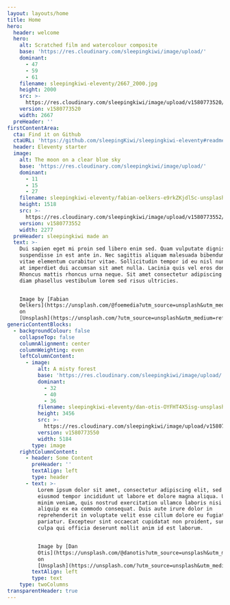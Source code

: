 ```yaml
---
layout: layouts/home
title: Home
hero:
  header: welcome
  hero:
    alt: Scratched film and watercolour composite
    base: 'https://res.cloudinary.com/sleepingkiwi/image/upload/'
    dominant:
      - 47
      - 59
      - 61
    filename: sleepingkiwi-eleventy/2667_2000.jpg
    height: 2000
    src: >-
      https://res.cloudinary.com/sleepingkiwi/image/upload/v1580773520/sleepingkiwi-eleventy/2667_2000.jpg
    version: v1580773520
    width: 2667
  preHeader: ''
firstContentArea:
  cta: Find it on Github
  ctaURL: 'https://github.com/sleepingKiwi/sleepingkiwi-eleventy#readme'
  header: Eleventy starter
  image:
    alt: The moon on a clear blue sky
    base: 'https://res.cloudinary.com/sleepingkiwi/image/upload/'
    dominant:
      - 11
      - 15
      - 27
    filename: sleepingkiwi-eleventy/fabian-oelkers-e9rkZKjdlSc-unsplash.jpg
    height: 1518
    src: >-
      https://res.cloudinary.com/sleepingkiwi/image/upload/v1580773552/sleepingkiwi-eleventy/fabian-oelkers-e9rkZKjdlSc-unsplash.jpg
    version: v1580773552
    width: 2277
  preHeader: sleepingkiwi made an
  text: >-
    Dui sapien eget mi proin sed libero enim sed. Quam vulputate dignissim
    suspendisse in est ante in. Nec sagittis aliquam malesuada bibendum arcu
    vitae elementum curabitur vitae. Sollicitudin tempor id eu nisl nunc. Elit
    at imperdiet dui accumsan sit amet nulla. Lacinia quis vel eros donec.
    Rhoncus mattis rhoncus urna neque. Sit amet consectetur adipiscing elit. Non
    diam phasellus vestibulum lorem sed risus ultricies.


    Image by [Fabian
    Oelkers](https://unsplash.com/@foemedia?utm_source=unsplash&utm_medium=referral&utm_content=creditCopyText)
    on
    [Unsplash](https://unsplash.com/?utm_source=unsplash&utm_medium=referral&utm_content=creditCopyText)
genericContentBlocks:
  - backgroundColour: false
    collapseTop: false
    columnAlignment: center
    columnWeighting: even
    leftColumnContent:
      - image:
          alt: A misty forest
          base: 'https://res.cloudinary.com/sleepingkiwi/image/upload/'
          dominant:
            - 32
            - 40
            - 36
          filename: sleepingkiwi-eleventy/dan-otis-OYFHT4X5isg-unsplash.jpg
          height: 3456
          src: >-
            https://res.cloudinary.com/sleepingkiwi/image/upload/v1580773550/sleepingkiwi-eleventy/dan-otis-OYFHT4X5isg-unsplash.jpg
          version: v1580773550
          width: 5184
        type: image
    rightColumnContent:
      - header: Some Content
        preHeader: ''
        textAlign: left
        type: header
      - text: >-
          Lorem ipsum dolor sit amet, consectetur adipiscing elit, sed do
          eiusmod tempor incididunt ut labore et dolore magna aliqua. Ut enim ad
          minim veniam, quis nostrud exercitation ullamco laboris nisi ut
          aliquip ex ea commodo consequat. Duis aute irure dolor in
          reprehenderit in voluptate velit esse cillum dolore eu fugiat nulla
          pariatur. Excepteur sint occaecat cupidatat non proident, sunt in
          culpa qui officia deserunt mollit anim id est laborum.


          Image by [Dan
          Otis](https://unsplash.com/@danotis?utm_source=unsplash&utm_medium=referral&utm_content=creditCopyText)
          on
          [Unsplash](https://unsplash.com/?utm_source=unsplash&utm_medium=referral&utm_content=creditCopyText)
        textAlign: left
        type: text
    type: twoColumns
transparentHeader: true
---
```


